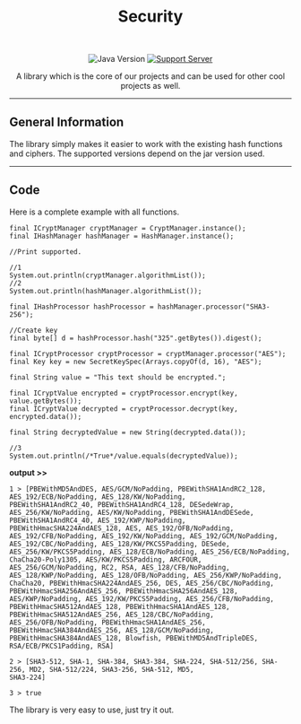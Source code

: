 <h1 align="center">Security</h1> <br>

<div align="center">

![Java Version](https://img.shields.io/badge/Java-17-important?style=for-the-badge&logo=java)
[![Support Server](https://img.shields.io/discord/678733739504697375.svg?color=7289da&label=dotSpace%20Dev&logo=discord&style=for-the-badge)](https://discord.gg/mFfDMAEFWE)


A library which is the core of our projects and can be used for other cool projects as well.

</div>

----

## General Information

The library simply makes it easier to work with the existing hash functions and ciphers.
The supported versions depend on the jar version used.

----

## Code

Here is a complete example with all functions.

```
final ICryptManager cryptManager = CryptManager.instance();
final IHashManager hashManager = HashManager.instance();

//Print supported.

//1
System.out.println(cryptManager.algorithmList());
//2
System.out.println(hashManager.algorithmList());

final IHashProcessor hashProcessor = hashManager.processor("SHA3-256");

//Create key
final byte[] d = hashProcessor.hash("325".getBytes()).digest();

final ICryptProcessor cryptProcessor = cryptManager.processor("AES");
final Key key = new SecretKeySpec(Arrays.copyOf(d, 16), "AES");

final String value = "This text should be encrypted.";

final ICryptValue encrypted = cryptProcessor.encrypt(key, value.getBytes());
final ICryptValue decrypted = cryptProcessor.decrypt(key, encrypted.data());

final String decryptedValue = new String(decrypted.data());

//3
System.out.println(/*True*/value.equals(decryptedValue));
```

**output >>**

```
1 > [PBEWithMD5AndDES, AES/GCM/NoPadding, PBEWithSHA1AndRC2_128, AES_192/ECB/NoPadding, AES_128/KW/NoPadding,
PBEWithSHA1AndRC2_40, PBEWithSHA1AndRC4_128, DESedeWrap, AES_256/KW/NoPadding, AES/KW/NoPadding, PBEWithSHA1AndDESede, PBEWithSHA1AndRC4_40, AES_192/KWP/NoPadding, PBEWithHmacSHA224AndAES_128, AES, AES_192/OFB/NoPadding, AES_192/CFB/NoPadding, AES_192/KW/NoPadding, AES_192/GCM/NoPadding, AES_192/CBC/NoPadding, AES_128/KW/PKCS5Padding, DESede, AES_256/KW/PKCS5Padding, AES_128/ECB/NoPadding, AES_256/ECB/NoPadding, ChaCha20-Poly1305, AES/KW/PKCS5Padding, ARCFOUR, AES_256/GCM/NoPadding, RC2, RSA, AES_128/CFB/NoPadding, AES_128/KWP/NoPadding, AES_128/OFB/NoPadding, AES_256/KWP/NoPadding, ChaCha20, PBEWithHmacSHA224AndAES_256, DES, AES_256/CBC/NoPadding, PBEWithHmacSHA256AndAES_256, PBEWithHmacSHA256AndAES_128, AES/KWP/NoPadding, AES_192/KW/PKCS5Padding, AES_256/CFB/NoPadding, PBEWithHmacSHA512AndAES_128, PBEWithHmacSHA1AndAES_128, PBEWithHmacSHA512AndAES_256, AES_128/CBC/NoPadding, AES_256/OFB/NoPadding, PBEWithHmacSHA1AndAES_256, PBEWithHmacSHA384AndAES_256, AES_128/GCM/NoPadding, PBEWithHmacSHA384AndAES_128, Blowfish, PBEWithMD5AndTripleDES, RSA/ECB/PKCS1Padding, RSA]

2 > [SHA3-512, SHA-1, SHA-384, SHA3-384, SHA-224, SHA-512/256, SHA-256, MD2, SHA-512/224, SHA3-256, SHA-512, MD5,
SHA3-224]

3 > true
```

The library is very easy to use, just try it out.
